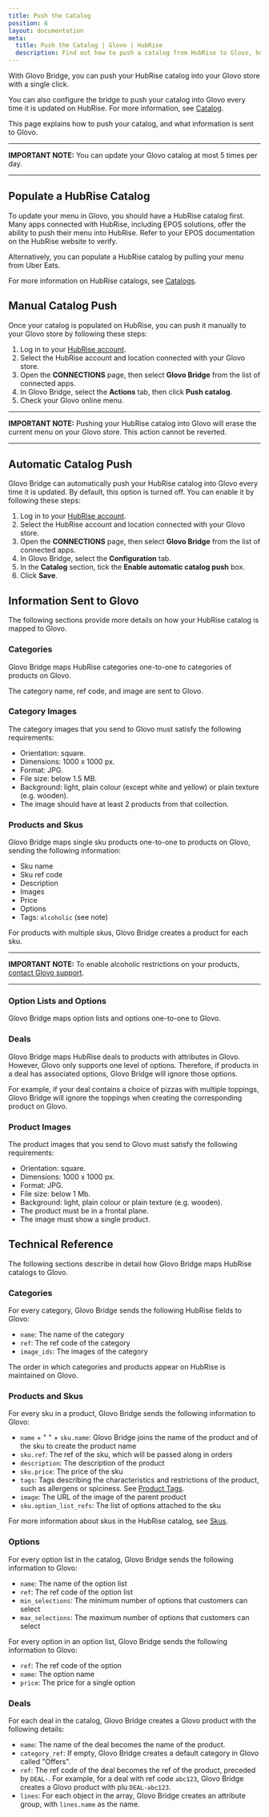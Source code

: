 ```yaml
---
title: Push the Catalog
position: 6
layout: documentation
meta:
  title: Push the Catalog | Glovo | HubRise
  description: Find out how to push a catalog from HubRise to Glovo, how items and options are encoded, and which features are supported.
---
```


With Glovo Bridge, you can push your HubRise catalog into your Glovo store with a single click.

You can also configure the bridge to push your catalog into Glovo every time it is updated on HubRise. For more information, see [Catalog](/apps/glovo/configuration#catalog).

This page explains how to push your catalog, and what information is sent to Glovo.

---

**IMPORTANT NOTE:** You can update your Glovo catalog at most 5 times per day.

---

## Populate a HubRise Catalog

To update your menu in Glovo, you should have a HubRise catalog first. Many apps connected with HubRise, including EPOS solutions, offer the ability to push their menu into HubRise. Refer to your EPOS documentation on the HubRise website to verify.

Alternatively, you can populate a HubRise catalog by pulling your menu from Uber Eats.

For more information on HubRise catalogs, see [Catalogs](/docs/catalog/).

## Manual Catalog Push

Once your catalog is populated on HubRise, you can push it manually to your Glovo store by following these steps:

1. Log in to your [HubRise account](https://manager.hubrise.com).
1. Select the HubRise account and location connected with your Glovo store.
1. Open the **CONNECTIONS** page, then select **Glovo Bridge** from the list of connected apps.
1. In Glovo Bridge, select the **Actions** tab, then click **Push catalog**.
1. Check your Glovo online menu.

---

**IMPORTANT NOTE:** Pushing your HubRise catalog into Glovo will erase the current menu on your Glovo store.
This action cannot be reverted.

---

## Automatic Catalog Push

Glovo Bridge can automatically push your HubRise catalog into Glovo every time it is updated. By default, this option is turned off. You can enable it by following these steps:

1. Log in to your [HubRise account](https://manager.hubrise.com).
1. Select the HubRise account and location connected with your Glovo store.
1. Open the **CONNECTIONS** page, then select **Glovo Bridge** from the list of connected apps.
1. In Glovo Bridge, select the **Configuration** tab.
1. In the **Catalog** section, tick the **Enable automatic catalog push** box.
1. Click **Save**.

## Information Sent to Glovo

The following sections provide more details on how your HubRise catalog is mapped to Glovo.

### Categories

Glovo Bridge maps HubRise categories one-to-one to categories of products on Glovo.

The category name, ref code, and image are sent to Glovo.

### Category Images

The category images that you send to Glovo must satisfy the following requirements:

- Orientation: square.
- Dimensions: 1000 x 1000 px.
- Format: JPG.
- File size: below 1.5 MB.
- Background: light, plain colour (except white and yellow) or plain texture (e.g. wooden).
- The image should have at least 2 products from that collection.

### Products and Skus

Glovo Bridge maps single sku products one-to-one to products on Glovo, sending the following information:

- Sku name
- Sku ref code
- Description
- Images
- Price
- Options
- Tags: `alcoholic` (see note)

For products with multiple skus, Glovo Bridge creates a product for each sku.

---

**IMPORTANT NOTE:** To enable alcoholic restrictions on your products, [contact Glovo support](mailto:q-commerce-integrations@glovoapp.com).

---

### Option Lists and Options

Glovo Bridge maps option lists and options one-to-one to Glovo.

### Deals

Glovo Bridge maps HubRise deals to products with attributes in Glovo. However, Glovo only supports one level of options. Therefore, if products in a deal has associated options, Glovo Bridge will ignore those options.

For example, if your deal contains a choice of pizzas with multiple toppings, Glovo Bridge will ignore the toppings when creating the corresponding product on Glovo.

### Product Images

The product images that you send to Glovo must satisfy the following requirements:

- Orientation: square.
- Dimensions: 1000 x 1000 px.
- Format: JPG.
- File size: below 1 Mb.
- Background: light, plain colour or plain texture (e.g. wooden).
- The product must be in a frontal plane.
- The image must show a single product.

## Technical Reference

The following sections describe in detail how Glovo Bridge maps HubRise catalogs to Glovo.

### Categories

For every category, Glovo Bridge sends the following HubRise fields to Glovo:

- `name`: The name of the category
- `ref`: The ref code of the category
- `image_ids`: The images of the category

The order in which categories and products appear on HubRise is maintained on Glovo.

### Products and Skus

For every sku in a product, Glovo Bridge sends the following information to Glovo:

- `name` + " " + `sku.name`: Glovo Bridge joins the name of the product and of the sku to create the product name
- `sku.ref`: The ref of the sku, which will be passed along in orders
- `description`: The description of the product
- `sku.price`: The price of the sku
- `tags`: Tags describing the characteristics and restrictions of the product, such as allergens or spiciness. See [Product Tags](#product-tags).
- `image`: The URL of the image of the parent product
- `sku.option_list_refs`: The list of options attached to the sku

For more information about skus in the HubRise catalog, see [Skus](/developers/api/catalog-management/#skus).

### Options

For every option list in the catalog, Glovo Bridge sends the following information to Glovo:

- `name`: The name of the option list
- `ref`: The ref code of the option list
- `min_selections`: The minimum number of options that customers can select
- `max_selections`: The maximum number of options that customers can select

For every option in an option list, Glovo Bridge sends the following information to Glovo:

- `ref`: The ref code of the option
- `name`: The option name
- `price`: The price for a single option

### Deals

For each deal in the catalog, Glovo Bridge creates a Glovo product with the following details:

- `name`: The name of the deal becomes the name of the product.
- `category_ref`: If empty, Glovo Bridge creates a default category in Glovo called "Offers".
- `ref`: The ref code of the deal becomes the ref of the product, preceded by `DEAL-`. For example, for a deal with ref code `abc123`, Glovo Bridge creates a Glovo product with plu `DEAL-abc123`.
- `lines`: For each object in the array, Glovo Bridge creates an attribute group, with `lines.name` as the name.

